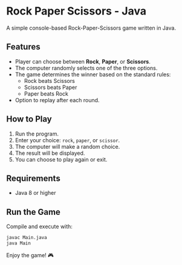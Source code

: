 # Rock Paper Scissors - Java

A simple console-based Rock-Paper-Scissors game written in Java.

## Features
- Player can choose between **Rock**, **Paper**, or **Scissors**.
- The computer randomly selects one of the three options.
- The game determines the winner based on the standard rules:
    - Rock beats Scissors
    - Scissors beats Paper
    - Paper beats Rock
- Option to replay after each round.

## How to Play
1. Run the program.
2. Enter your choice: `rock`, `paper`, or `scissor`.
3. The computer will make a random choice.
4. The result will be displayed.
5. You can choose to play again or exit.

## Requirements
- Java 8 or higher

## Run the Game
Compile and execute with:
```sh
javac Main.java
java Main
```
Enjoy the game! 🎮